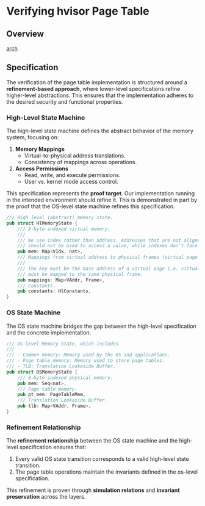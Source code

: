 # Verifying hvisor Page Table

## Overview

[arch](docs/arch.svg)

## Specification

The verification of the page table implementation is structured around a **refinement-based approach**, where lower-level specifications refine higher-level abstractions. This ensures that the implementation adheres to the desired security and functional properties.

### High-Level State Machine

The high-level state machine defines the abstract behavior of the memory system, focusing on:

1. **Memory Mappings**
   - Virtual-to-physical address translations.
   - Consistency of mappings across operations.
2. **Access Permissions**
   - Read, write, and execute permissions.
   - User vs. kernel mode access control.

This specification represents the **proof target**. Our implementation running in the intended environment should refine it. This is demonstrated in part by the proof that the OS-level state machine refines this specification.

```rust
/// High level (abstract) memory state.
pub struct HlMemoryState {
    /// 8-byte-indexed virtual memory.
    ///
    /// We use index rather than address. Addresses that are not aligned to 8-byte boundaries
    /// should not be used to access a value, while indexes don't face this issue.
    pub mem: Map<VIdx, nat>,
    /// Mappings from virtual address to physical frames (virtual page base addr -> physical frame).
    ///
    /// The key must be the base address of a virtual page i.e. virtual range [`key`, `key + frame.size`)
    /// must be mapped to the same physical frame.
    pub mappings: Map<VAddr, Frame>,
    /// Constants.
    pub constants: HlConstants,
}
```

### OS State Machine

The OS state machine bridges the gap between the high-level specification and the concrete implementation.

```rust
/// OS-level Memory State, which includes
///
/// - Common memory: Memory used by the OS and applications.
/// - Page table memory: Memory used to store page tables.
/// - TLB: Translation Lookaside Buffer.
pub struct OSMemoryState {
    /// 8-byte-indexed physical memory.
    pub mem: Seq<nat>,
    /// Page table memory.
    pub pt_mem: PageTableMem,
    /// Translation Lookaside Buffer.
    pub tlb: Map<VAddr, Frame>,
}
```

### Refinement Relationship

The **refinement relationship** between the OS state machine and the high-level specification ensures that:

1. Every valid OS state transition corresponds to a valid high-level state transition.
2. The page table operations maintain the invariants defined in the os-level specification.

This refinement is proven through **simulation relations** and **invariant preservation** across the layers.
